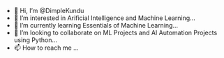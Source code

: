 - 👋 Hi, I’m @DimpleKundu
- 👀 I’m interested in Arificial Intelligence and Machine Learning...
- 🌱 I’m currently learning Essentials of Machine Learning...
- 💞️ I’m looking to collaborate on ML Projects and AI Automation Projects using Python...
- 📫 How to reach me ...

<!---
DimpleKundu/DimpleKundu is a ✨ special ✨ repository because its `README.md` (this file) appears on your GitHub profile.
You can click the Preview link to take a look at your changes.
--->
